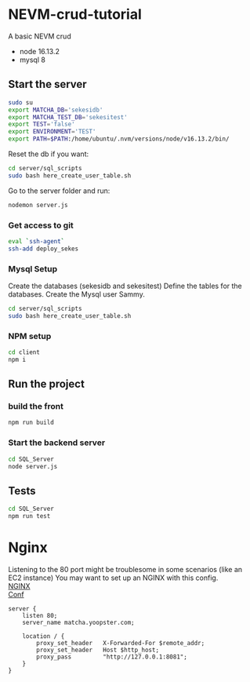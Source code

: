 # NEVM-crud-tutorial
A basic NEVM crud

- node 16.13.2
- mysql 8

## Start the server

```bash
sudo su
export MATCHA_DB='sekesidb'
export MATCHA_TEST_DB='sekesitest'
export TEST='false'
export ENVIRONMENT='TEST'
export PATH=$PATH:/home/ubuntu/.nvm/versions/node/v16.13.2/bin/
```

Reset the db if you want:
```bash
cd server/sql_scripts
sudo bash here_create_user_table.sh
```

Go to the server folder and run:
```bash
nodemon server.js
```

### Get access to git

```bash
eval `ssh-agent`
ssh-add deploy_sekes
```

### Mysql Setup

Create the databases (sekesidb and sekesitest)
Define the tables for the databases.
Create the Mysql user Sammy.

```bash
cd server/sql_scripts
sudo bash here_create_user_table.sh
```

### NPM setup

```bash
cd client
npm i
```

## Run the project

### build the front

```bash
npm run build
```

### Start the backend server


```bash
cd SQL_Server
node server.js
```



## Tests

```bash
cd SQL_Server
npm run test
```

# Nginx

Listening to the 80 port might be troublesome in some scenarios (like an EC2 instance)
You may want to set up an NGINX with this config.   
[NGINX](https://www.nginx.com/blog/setting-up-nginx/)   
[Conf](https://stackoverflow.com/questions/24861311/forwarding-port-80-to-8080-using-nginx)

```nginx
server {
    listen 80;
    server_name matcha.yoopster.com;

    location / {
        proxy_set_header   X-Forwarded-For $remote_addr;
        proxy_set_header   Host $http_host;
        proxy_pass         "http://127.0.0.1:8081";
    }
}
```